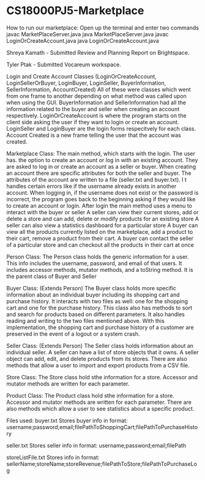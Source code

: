 # CS18000PJ5-Marketplace
How to run our marketplace: 
Open up the terminal and enter two commands 
javac MarketPlaceServer.java 
java MarketPlaceServer.java 
javac LoginOrCreateAccount.java
java LoginOrCreateAccount.java

Shreya Kamath - Submitted Review and Planning Report on Brightspace. 

Tyler Ptak - Submitted Vocareum workspace.


Login and Create Account Classes (LoginOrCreateAccount, LoginSellerOrBuyer, LoginBuyer, LoginSeller, 
BuyerInformation, SellerInformation, AccountCreated)
All of these were classes which went from one frame to another depending on what method was called upon when using the GUI. BuyerInformation and SellerInformation had all the information related to the buyer and seller when creating an account respectively. LoginOrCreateAccount is where the program starts on the client side asking the user if they want to login or create an account. LoginSeller and LoginBuyer are the login forms respecitvely for each class. Account Created is a new frame telling the user that the account was created.

Marketplace Class: 
The main method, which starts with the login. The user has. the option to create an account or log in with an existing account. 
They are asked to log in or create an account as a seller or buyer. 
When creating an account there are specific attributes for both the seller and buyer.
The attributes of the account are written to a file (seller.txt and buyer.txt). I
t handles certain errors like if the username already exists in another account. 
When logging in, if the username does not exist or the password is incorrect, 
the program goes back to the beginning asking if they would like to create an account or login.
After login the main method uses a menu to interact with the buyer or seller
A seller can view their current stores, add or delete a store and can add, delete or modify products
for an existing store
A seller can also view a statistics dashboard for a particular store
A  buyer can view all the products currently listed on the marketplace, add a product to their cart,
remove a product from their cart.
A buyer can contact the seller of a particular store and can checkout all the products in their cart at once

Person Class:
The Person class holds the generic information for a user. This info
includes the username, password, and email of that users. It includes 
accessor methods, mutator methods, and a toString method. It is the parent class 
of Buyer and Seller

Buyer Class: (Extends Person)
The Buyer class holds more specific information about an individual buyer including
its shopping cart and purchase history. It interacts with two files as well: one
for the shopping cart and one for the purchase history. This class also has methods 
to sort and search for products based on different parameters. It also handles
reading and writing to the two files mentioned above. With this implementation,
the shopping cart and purchase history of a customer are preserved in the event 
of a logout or a system crash. 

Seller Class: (Extends Person)
The Seller class holds information about an individual seller. A seller
can have a list of store objects that it owns. A seller object can add,
edit, and delete products from its stores. There are also methods that allow
a user to import and export products from a CSV file. 

Store Class:
The Store class hold sthe information for a store. Accessor and mutator
methods are written for each parameter.

Product Class:
The Product class hold sthe information for a store. Accessor and mutator
methods are written for each parameter. There are also methods which 
allow a user to see statistics about a specific product.

Files used:
buyer.txt
Stores buyer info in format:
username;password;email;filePathToShoppingCart;filePathToPurchaseHistory

seller.txt
Stores seller info in format:
username;password;email;filePath

storeListFile.txt
Stores info in format:
sellerName;storeName;storeRevenue;filePathToStore;filePathToPurchaseLog


